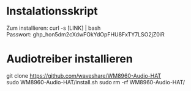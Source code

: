 # Instalationsskript
Zum installieren: curl -s [LINK] | bash  
Passwort: 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  

# Audiotreiber installieren
  git clone https://github.com/waveshare/WM8960-Audio-HAT  
  sudo WM8960-Audio-HAT/install.sh 
  sudo rm -rf WM8960-Audio-HAT/  
